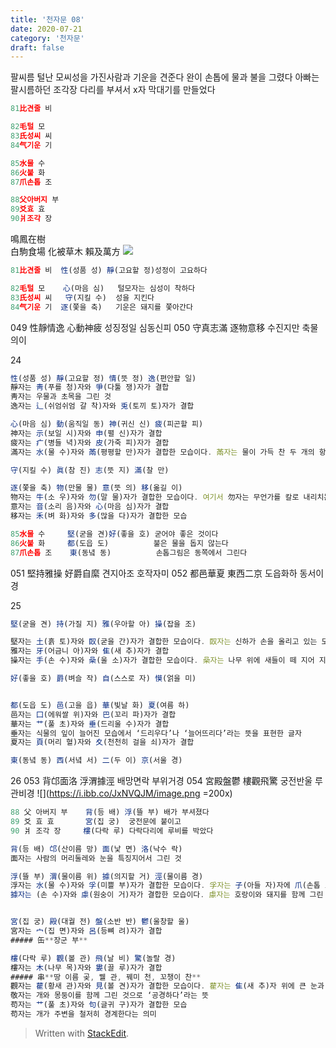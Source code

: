 ```yaml
---
title: '천자문 08'
date: 2020-07-21
category: '천자문'
draft: false
---
```


팔씨름
털난 모씨성을  가진사람과 기운을 견준다
완이 손톱에 물과 불을 그렸다
아빠는 팔시름하던 조각장 다리를 부셔서  x자 막대기를 만들었다
```js
81比견줄 비

82毛털 모
83氏성씨 씨
84气기운 기

85水물 수
86火불 화
87爪손톱 조

88父아버지 부
89爻효 효
90爿조각 장
```

鳴鳳在樹  
白駒食場
化被草木
賴及萬方
![](https://i.ibb.co/HG896Z8/image.png)
```js
81比견줄 비  性(성품 성) 靜(고요할 정)성정이 고요하다

82毛털 모    心(마음 심)   털모자는 심성이 착하다
83氏성씨 씨   守(지킬 수)  성을 지킨다
84气기운 기  逐(쫓을 축)   기운은 돼지를 쫓아간다
```

049 性靜情逸 心動神疲 성징정일 심동신피
050 守真志滿 逐物意移 수진지만 축물의이

24
```js
性(성품 성) 靜(고요할 정) 情(뜻 정) 逸(편안할 일)
靜자는 靑(푸를 청)자와 爭(다툴 쟁)자가 결합
靑자는 우물과 초목을 그린 것
逸자는 辶(쉬엄쉬엄 갈 착)자와 兎(토끼 토)자가 결합

心(마음 심) 動(움직일 동) 神(귀신 신) 疲(피곤할 피)
神자는 示(보일 시)자와 申(펼 신)자가 결합
疲자는 疒(병들 녁)자와 皮(가죽 피)자가 결합
滿자는 水(물 수)자와 㒼(평평할 만)자가 결합한 모습이다. 㒼자는 물이 가득 찬 두 개의 항아리를 끈으로 묶어 놓은 모습을 그린 것

守(지킬 수) 眞(참 진) 志(뜻 지) 滿(찰 만)

逐(쫓을 축) 物(만물 물) 意(뜻 의) 移(옮길 이)
物자는 牛(소 우)자와 勿(말 물)자가 결합한 모습이다. 여기서 勿자는 무언가를 칼로 내리치는 모습
意자는 音(소리 음)자와 心(마음 심)자가 결합
移자는 禾(벼 화)자와 多(많을 다)자가 결합한 모습
```
```js
85水물 수     堅(굳을 견)好(좋을 호) 굳어야 좋은 것이다
86火불 화     都(도읍 도)          불은 물을 돕지 않는다
87爪손톱 조    東(동녘 동)          손톱그림은 동쪽에서 그린다
```
051 堅持雅操 好爵自縻 견지아조 호작자미
052 都邑華夏 東西二京  도읍화하 동서이경

25
```js
堅(굳을 견) 持(가질 지) 雅(우아할 아) 操(잡을 조)

堅자는 土(흙 토)자와 臤(굳을 간)자가 결합한 모습이다. 臤자는 신하가 손을 올리고 있는 모습
雅자는 牙(어금니 아)자와 隹(새 추)자가 결합
操자는 手(손 수)자와 喿(울 소)자가 결합한 모습이다. 喿자는 나무 위에 새들이 떼 지어 지저귀는 모습

好(좋을 호) 爵(벼슬 작) 自(스스로 자) 慔(얽을 미)


都(도읍 도) 邑(고을 읍) 華(빛날 화) 夏(여름 하)
邑자는 囗(에워쌀 위)자와 巴(꼬리 파)자가 결합
華자는 艹(풀 초)자와 垂(드리울 수)자가 결합
垂자는 식물의 잎이 늘어진 모습에서 ‘드리우다’나 ‘늘어뜨리다’라는 뜻을 표현한 글자
夏자는 頁(머리 혈)자와 夊(천천히 걸을 쇠)자가 결합

東(동녘 동) 西(서녘 서) 二(두 이) 京(서울 경)

```

26
 053 背邙面洛 浮渭據涇  배망면락 부위거경
 054 宮殿盤鬱 樓觀飛驚 궁전반울  루관비경
 ![](https://i.ibb.co/JxNVQJM/image.png =200x)
```js
88 父 아버지 부    背(등 배) 浮(뜰 부) 배가 부셔졌다
89 爻 효 효       宮(집 궁)  궁전문에 붙이고 
90 爿 조각 장     樓(다락 루) 다락다리에 루비를 박았다
```
```js
背(등 배) 邙(산이름 망) 面(낯 면) 洛(낙수 락)
面자는 사람의 머리둘레와 눈을 특징지어서 그린 것

浮(뜰 부) 渭(물이름 위) 據(의지할 거) 涇(물이름 경)
浮자는 水(물 수)자와 孚(미쁠 부)자가 결합한 모습이다. 孚자는 子(아들 자)자에 爪(손톱 조)자가 결합
據자는 (손 수)자와 豦(원숭이 거)자가 결합한 모습이다. 豦자는 호랑이와 돼지를 함께 그린 것으로 본래는 ‘멧돼지’를 뜻


宮(집 궁) 殿(대궐 전) 盤(소반 반) 鬱(울창할 울)
宮자는 宀(집 면)자와 呂(등뼈 려)자가 결합
##### 缶**장군 부**

樓(다락 루) 觀(볼 관) 飛(날 비) 驚(놀랄 경)
樓자는 木(나무 목)자와 婁(끌 루)자가 결합
##### 串**땅 이름 곶, 꿸 관, 꿰미 천, 꼬챙이 찬**
觀자는 雚(황새 관)자와 見(볼 견)자가 결합한 모습이다. 雚자는 隹(새 추)자 위에 큰 눈과 눈썹을 그린 것으로 ‘황새’라는 뜻
敬자는 개와 몽둥이를 함께 그린 것으로 ‘공경하다’라는 뜻
苟자는 艹(풀 초)자와 句(글귀 구)자가 결합한 모습
苟자는 개가 주변을 철저히 경계한다는 의미
```
> Written with [StackEdit](https://stackedit.io/).

<!--stackedit_data:
eyJoaXN0b3J5IjpbNjI0MTkzNjIzLDEyNDk2NDMwOCw3MjIxNT
gyNTcsLTM3NjM4ODk0NSwxMzgxNTUwNzIsLTIwMzIxODQ2NDcs
LTM1ODQxMjEwOSwxNzYyMzMxOTQ2LDE5ODU1NjY5MTgsMTcwNj
QzMjAyNywtNTQ3NjUyMzA3LC0zNzQzMTEyMTksMjA0Njc0NjY5
MCwtMTk2MjgxNTY1NywxODk1MTE1ODQ5LC0xNzY2NTYzNTcwLD
g1MTczODUzNiwtMTc1MTUxODM4NCw0NTg0MTAzMTksLTg4OTQ1
MzYzOF19
-->